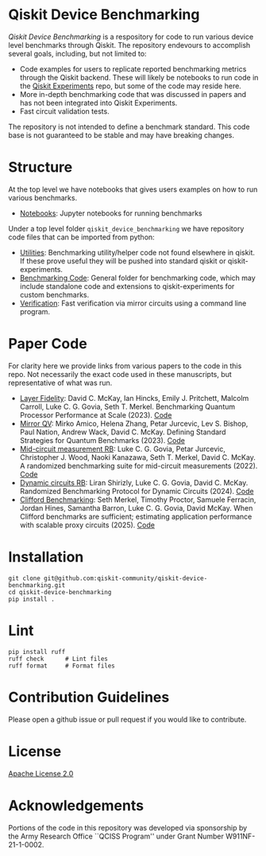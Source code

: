 # Qiskit Device Benchmarking

*Qiskit Device Benchmarking* is a respository for code to run various device level benchmarks through Qiskit. The repository endevours to accomplish several goals, including, but not limited to:
- Code examples for users to replicate reported benchmarking metrics through the Qiskit backend. These will likely be notebooks to run code in the [Qiskit Experiments](https://github.com/Qiskit-Extensions/qiskit-experiments) repo, but some of the code may reside here.
- More in-depth benchmarking code that was discussed in papers and has not been integrated into Qiskit Experiments.
- Fast circuit validation tests.

The repository is not intended to define a benchmark standard. This code base is not guaranteed to be stable and may have breaking changes. 

# Structure

At the top level we have notebooks that gives users examples on how to run various benchmarks.
- [Notebooks](https://github.com/qiskit-community/qiskit-device-benchmarking/tree/main/notebooks): Jupyter notebooks for running benchmarks

Under a top level folder `qiskit_device_benchmarking` we have repository code files that can be imported from python:
- [Utilities](https://github.com/qiskit-community/qiskit-device-benchmarking/tree/main/qiskit_device_benchmarking/utilities): Benchmarking utility/helper code not found elsewhere in qiskit. If these prove useful they will be pushed into standard qiskit or qiskit-experiments.
- [Benchmarking Code](https://github.com/qiskit-community/qiskit-device-benchmarking/tree/main/qiskit_device_benchmarking/bench_code): General folder for benchmarking code, which may include standalone code and extensions to qiskit-experiments for custom benchmarks.
- [Verification](https://github.com/qiskit-community/qiskit-device-benchmarking/tree/main/qiskit_device_benchmarking/verification): Fast verification via mirror circuits using a command line program.

# Paper Code

For clarity here we provide links from various papers to the code in this repo. Not necessarily the exact code used in these manuscripts, but representative of what was run.

- [Layer Fidelity](https://arxiv.org/abs/2311.05933): David C. McKay, Ian Hincks, Emily J. Pritchett, Malcolm Carroll, Luke C. G. Govia, Seth T. Merkel. Benchmarking Quantum Processor Performance at Scale (2023). [Code](https://github.com/qiskit-community/qiskit-device-benchmarking/tree/main/notebooks/layer_fidelity.ipynb)
- [Mirror QV](https://arxiv.org/abs/2303.02108): Mirko Amico, Helena Zhang, Petar Jurcevic, Lev S. Bishop, Paul Nation, Andrew Wack, David C. McKay. Defining Standard Strategies for Quantum Benchmarks (2023). [Code](https://github.com/qiskit-community/qiskit-device-benchmarking/tree/main/qiskit_device_benchmarking/bench_code/mrb)
- [Mid-circuit measurement RB](https://arxiv.org/abs/2207.04836): Luke C. G. Govia, Petar Jurcevic, Christopher J. Wood, Naoki Kanazawa, Seth T. Merkel, David C. McKay. A randomized benchmarking suite for mid-circuit measurements (2022). [Code](notebooks/mcm_rb.ipynb)
- [Dynamic circuits RB](https://arxiv.org/abs/2408.07677): Liran Shirizly, Luke C. G. Govia, David C. McKay. Randomized Benchmarking Protocol for Dynamic Circuits (2024). [Code](notebooks/dynamic_circuits_rb.ipynb)
- [Clifford Benchmarking](https://arxiv.org/abs/2503.05943): Seth Merkel, Timothy Proctor, Samuele Ferracin, Jordan Hines, Samantha Barron, Luke C. G. Govia, David McKay. When Clifford benchmarks are sufficient; estimating application performance with scalable proxy circuits (2025). [Code](notebooks/clifford_xeb_lf.ipynb)

# Installation

```
git clone git@github.com:qiskit-community/qiskit-device-benchmarking.git
cd qiskit-device-benchmarking
pip install .
```

# Lint

```
pip install ruff
ruff check      # Lint files
ruff format     # Format files
```

# Contribution Guidelines

Please open a github issue or pull request if you would like to contribute.

# License

[Apache License 2.0](LICENSE.txt)

# Acknowledgements

Portions of the code in this repository was developed via sponsorship by the Army Research Office ``QCISS Program'' under Grant Number W911NF-21-1-0002. 
